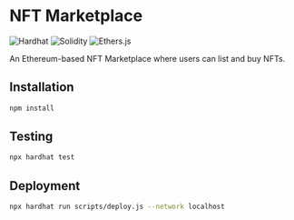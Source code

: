 # NFT Marketplace

![Hardhat](https://img.shields.io/badge/Hardhat-2.17.0-yellow)
![Solidity](https://img.shields.io/badge/Solidity-0.8.20-blue)
![Ethers.js](https://img.shields.io/badge/Ethers.js-5.7.2-purple)

An Ethereum-based NFT Marketplace where users can list and buy NFTs.

## Installation
```sh
npm install
```

## Testing
```sh
npx hardhat test
```

## Deployment
```sh
npx hardhat run scripts/deploy.js --network localhost
